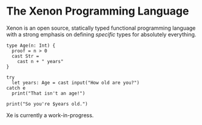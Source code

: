# The Xenon Programming Language

Xenon is an open source, statically typed functional programming language with
a strong emphasis on defining _specific_ types for absolutely everything.

```xe
type Age(n: Int) {
  proof = n > 0
  cast Str =
    cast n + " years"
}

try
  let years: Age = cast input("How old are you?")
catch e
  print("That isn't an age!")

print("So you're $years old.")
```

Xe is currently a work-in-progress.
